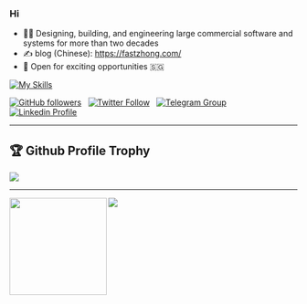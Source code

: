 ### Hi 

<!--
**fastzhong/fastzhong** is a ✨ _special_ ✨ repository because its `README.md` (this file) appears on your GitHub profile.

Here are some ideas to get you started:

- 🔭 I’m currently working on ...
- 🌱 I’m currently learning ...
- 👯 I’m looking to collaborate on ...
- 🤔 I’m looking for help with ...
- 💬 Ask me about ...
- 📫 How to reach me: ...
- 😄 Pronouns: ...
- ⚡ Fun fact: ...
-->

- 👨‍💻 Designing, building, and engineering large commercial software and systems for more than two decades
- ✍️ blog (Chinese): https://fastzhong.com/
- 💼 Open for exciting opportunities 🇸🇬

[![My Skills](https://skillicons.dev/icons?i=html,css,js,react,nextjs,nginx,nodejs,postman,selenium,aws,java,kotlin,scala,spring,py,go,linux,ansible,docker,kubernetes,kafka,redis,mysql,postgres)](https://skillicons.dev)

[![GitHub followers](https://img.shields.io/github/followers/fastzhong?label=fastzhong&style=social)](https://github.com/fastzhong) &nbsp;
[![Twitter Follow](https://img.shields.io/twitter/follow/fastzhong?label=%40fastzhonng&style=social)](https://twitter.com/fastzhong) &nbsp;
[![Telegram Group](https://img.shields.io/badge/KopiKing-white?style=flat&logo=telegram&labelColor=grey)](https://t.me/+_AXCXiYqp-M0YmY1) &nbsp;
[![Linkedin Profile](https://img.shields.io/badge/Linkedin-blue?style=flat&logo=linkedin&labelColor=blue)](https://www.linkedin.com/in/zhonglun/)

---

<h2>🏆 Github Profile Trophy </h2>
<img src="https://github-profile-trophy.vercel.app/?username=fastzhong&theme=nord&column=6"/>

---

<div>
  <img height="170" align="left" src="https://github-readme-stats-sigma-five.vercel.app/api?username=fastzhong&theme=vue-dark&count_private=true&include_all_commits=true" />
  <img src="https://github-readme-stats-sigma-five.vercel.app/api/top-langs/?username=fastzhong&theme=vue-dark&layout=compact" />
</div>
